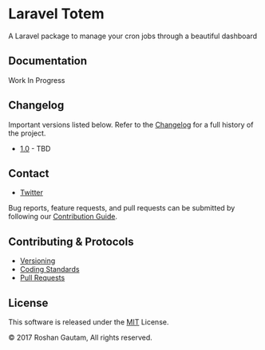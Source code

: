 # Laravel Totem

A Laravel package to manage your cron jobs through a beautiful dashboard

## Documentation

Work In Progress

## Changelog

Important versions listed below. Refer to the [Changelog](CHANGELOG.md) for a full history of the project.

- [1.0](CHANGELOG.md) - TBD

## Contact

- [Twitter](https://twitter.com/@roshangautam)

Bug reports, feature requests, and pull requests can be submitted by following our [Contribution Guide](CONTRIBUTING.md).

## Contributing & Protocols

- [Versioning](CONTRIBUTING.md#versioning)
- [Coding Standards](CONTRIBUTING.md#coding-standards)
- [Pull Requests](CONTRIBUTING.md#pull-requests)

## License

This software is released under the [MIT](LICENSE) License.

 © 2017 Roshan Gautam, All rights reserved.

